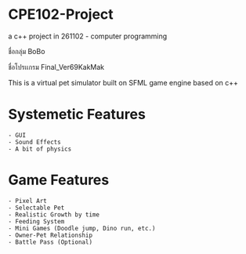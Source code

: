 # CPE102-Project
a c++ project in 261102 - computer programming


ชื่อกลุ่ม BoBo

ชื่อโปรเเกรม Final_Ver69KakMak


This is a virtual pet simulator built on SFML game engine based on c++

   # Systemetic Features
    - GUI
    - Sound Effects
    - A bit of physics
    

   # Game Features
    - Pixel Art
    - Selectable Pet
    - Realistic Growth by time
    - Feeding System
    - Mini Games (Doodle jump, Dino run, etc.)
    - Owner-Pet Relationship
    - Battle Pass (Optional)
    